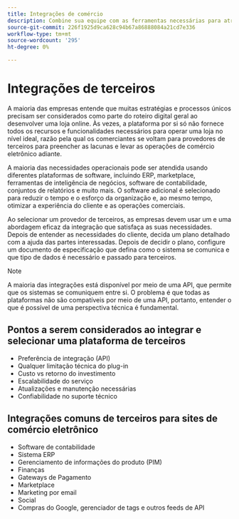 ```yaml
---
title: Integrações de comércio
description: Combine sua equipe com as ferramentas necessárias para atrair seus clientes e garantir operações diárias ininterruptas.
source-git-commit: 226f1925d9ca628c94b67a86888084a21cd7e336
workflow-type: tm+mt
source-wordcount: '295'
ht-degree: 0%

---
```



# Integrações de terceiros

A maioria das empresas entende que muitas estratégias e processos únicos precisam ser considerados como parte do roteiro digital geral ao desenvolver uma loja online. Às vezes, a plataforma por si só não fornece todos os recursos e funcionalidades necessários para operar uma loja no nível ideal, razão pela qual os comerciantes se voltam para provedores de terceiros para preencher as lacunas e levar as operações de comércio eletrônico adiante.

A maioria das necessidades operacionais pode ser atendida usando diferentes plataformas de software, incluindo ERP, marketplace, ferramentas de inteligência de negócios, software de contabilidade, conjuntos de relatórios e muito mais. O software adicional é selecionado para reduzir o tempo e o esforço da organização e, ao mesmo tempo, otimizar a experiência do cliente e as operações comerciais.

Ao selecionar um provedor de terceiros, as empresas devem usar um
e uma abordagem eficaz da integração que satisfaça as suas necessidades. Depois de entender as necessidades do cliente, decida um plano detalhado com a ajuda das partes interessadas. Depois de decidir o plano, configure um documento de especificação que defina como o sistema se comunica e que tipo de dados é necessário e passado para terceiros.

>[!NOTE]
>
>A maioria das integrações está disponível por meio de uma API, que permite que os sistemas se comuniquem entre si. O problema é que todas as plataformas não são compatíveis por meio de uma API, portanto, entender o que é possível de uma perspectiva técnica é fundamental.

## Pontos a serem considerados ao integrar e selecionar uma plataforma de terceiros

- Preferência de integração (API)
- Qualquer limitação técnica do plug-in
- Custo vs retorno do investimento
- Escalabilidade do serviço
- Atualizações e manutenção necessárias
- Confiabilidade no suporte técnico

## Integrações comuns de terceiros para sites de comércio eletrônico

- Software de contabilidade
- Sistema ERP
- Gerenciamento de informações do produto (PIM)
- Finanças
- Gateways de Pagamento
- Marketplace
- Marketing por email
- Social
- Compras do Google, gerenciador de tags e outros feeds de API
